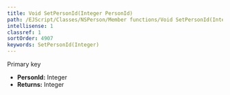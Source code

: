 ```yaml
---
title: Void SetPersonId(Integer PersonId)
path: /EJScript/Classes/NSPerson/Member functions/Void SetPersonId(Integer p_0)
intellisense: 1
classref: 1
sortOrder: 4907
keywords: SetPersonId(Integer)
---
```



Primary key



* **PersonId:** Integer
* **Returns:** Integer


